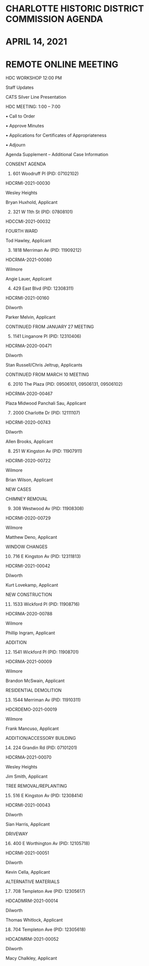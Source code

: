 # CHARLOTTE HISTORIC DISTRICT COMMISSION AGENDA

# APRIL 14, 2021

# REMOTE ONLINE MEETING

HDC WORKSHOP 12:00 PM

Staff Updates

CATS Silver Line Presentation

HDC MEETING: 1:00 – 7:00

• Call to Order

• Approve Minutes

• Applications for Certificates of Appropriateness

• Adjourn

Agenda Supplement – Additional Case Information

CONSENT AGENDA

1. 601 Woodruff Pl (PID: 07102102)

HDCRMI-2021-00030

Wesley Heights

Bryan Huxhold, Applicant

2. 321 W 11th St (PID: 07808101)

HDCCMI-2021-00032

FOURTH WARD

Tod Hawley, Applicant

3. 1818 Merriman Av (PID: 11909212)

HDCRMA-2021-00080

Wilmore

Angie Lauer, Applicant

4. 429 East Blvd (PID: 12308311)

HDCRMI-2021-00160

Dilworth

Parker Melvin, Applicant

CONTINUED FROM JANUARY 27 MEETING

5. 1141 Linganore Pl (PID: 12310406)

HDCRMA-2020-00471

Dilworth

Stan Russell/Chris Jeltrup, Applicants

CONTINUED FROM MARCH 10 MEETING

6. 2010 The Plaza (PID: 09506101, 09506131, 09506102)

HDCRMA-2020-00467

Plaza Midwood Panchali Sau, Applicant

7. 2000 Charlotte Dr (PID: 12111107)

HDCRMI-2020-00743

Dilworth

Allen Brooks, Applicant

8. 251 W Kingston Av (PID: 11907911)

HDCRMI-2020-00722

Wilmore

Brian Wilson, Applicant

NEW CASES

CHIMNEY REMOVAL

9. 308 Westwood Av (PID: 11908308)

HDCRMI-2020-00729

Wilmore

Matthew Deno, Applicant

WINDOW CHANGES

10. 716 E Kingston Av (PID: 12311813)

HDCRMI-2021-00042

Dilworth

Kurt Lovekamp, Applicant

NEW CONSTRUCTION

11. 1533 Wickford Pl (PID: 11908716)

HDCRMA-2020-00788

Wilmore

Phillip Ingram, Applicant

ADDITION

12. 1541 Wickford Pl (PID: 11908701)

HDCRMA-2021-00009

Wilmore

Brandon McSwain, Applicant

RESIDENTIAL DEMOLITION

13. 1544 Merriman Av (PID: 11910311)

HDCRDEMO-2021-00019

Wilmore

Frank Mancuso, Applicant

ADDITION/ACCESSORY BUILDING

14. 224 Grandin Rd (PID: 07101201)

HDCRMA-2021-00070

Wesley Heights

Jim Smith, Applicant

TREE REMOVAL/REPLANTING

15. 516 E Kingston Av (PID: 12308414)

HDCRMI-2021-00043

Dilworth

Sian Harris, Applicant

DRIVEWAY

16. 400 E Worthington Av (PID: 12105718)

HDCRMI-2021-00051

Dilworth

Kevin Cella, Applicant

ALTERNATIVE MATERIALS

17. 708 Templeton Ave (PID: 12305617)

HDCADMRM-2021-00014

Dilworth

Thomas Whitlock, Applicant

18. 704 Templeton Ave (PID: 12305618)

HDCADMRM-2021-00052

Dilworth

Macy Chalkley, Applicant
